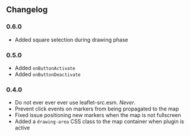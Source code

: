 ## Changelog

### 0.6.0

- Added square selection during drawing phase

### 0.5.0

- Added `onButtonActivate`
- Added `onButtonDeactivate`

### 0.4.0

- Do not ever ever ever use leaflet-src.esm. _Never_.
- Prevent click events on markers from being propagated to the map
- Fixed issue positioning new markers when the map is not fullscreen
- Added a `drawing-area` CSS class to the map container when plugin is active
